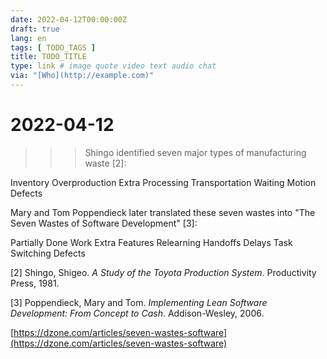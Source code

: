```yaml
---
date: 2022-04-12T00:00:00Z
draft: true
lang: en
tags: [ TODO_TAGS ]
title: TODO_TITLE
type: link # image quote video text audio chat
via: "[Who](http://example.com)"
---
```



# 2022-04-12


>>> Shingo identified seven major types of manufacturing waste [2]:

Inventory
Overproduction
Extra Processing
Transportation
Waiting
Motion
Defects

Mary and Tom Poppendieck later translated these seven wastes into "The Seven Wastes of Software Development" [3]:

Partially Done Work
Extra Features
Relearning
Handoffs
Delays
Task Switching
Defects

[2] Shingo, Shigeo. *A Study of the Toyota Production System*. Productivity Press, 1981.

[3] Poppendieck, Mary and Tom. *Implementing Lean Software Development: From Concept to Cash*. Addison-Wesley, 2006.

[https://dzone.com/articles/seven-wastes-software](https://dzone.com/articles/seven-wastes-software)


